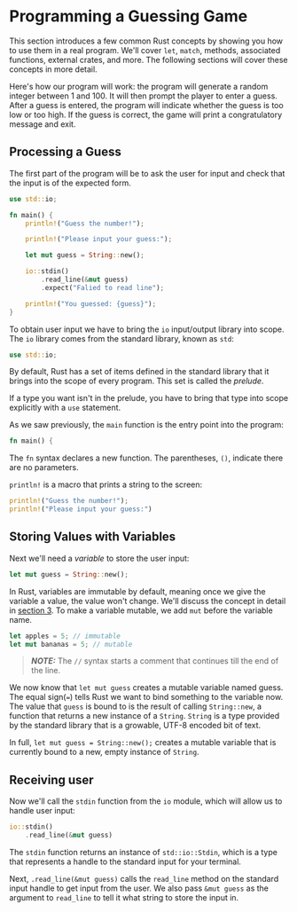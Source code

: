 # Programming a Guessing Game
This section introduces a few common Rust concepts by showing you how to use them in a real program. We'll cover `let`, `match`, methods, associated functions, external crates, and more. The following sections will cover these concepts in more detail.

Here's how our program will work: the program will generate a random integer between 1 and 100. It will then prompt the player to enter a guess. After a guess is entered, the program will indicate whether the guess is too low or too high. If the guess is correct, the game will print a congratulatory message and exit.

## Processing a Guess
The first part of the program will be to ask the user for input and check that the input is of the expected form. 

```Rust
use std::io;

fn main() {
    println!("Guess the number!");

    println!("Please input your guess:");

    let mut guess = String::new();

    io::stdin()
        .read_line(&mut guess)
        .expect("Falied to read line");

    println!("You guessed: {guess}");
}
```

To obtain user input we have to bring the `io` input/output library into scope. The `io` library comes from the standard library, known as `std`:

```Rust
use std::io;
```

By default, Rust has a set of items defined in the standard library that it brings into the scope of every program. This set is called the *prelude*.

If a type you want isn't in the prelude, you have to bring that type into scope explicitly with a `use` statement.

As we saw previously, the `main` function is the entry point into the program:

```Rust
fn main() {
```

The `fn` syntax declares a new function. The parentheses, `()`, indicate there are no parameters.

`println!` is a macro that prints a string to the screen:

```Rust
println!("Guess the number!");
println!("Please input your guess:")
```

## Storing Values with Variables
Next we'll need a *variable* to store the user input:

```Rust
let mut guess = String::new();
```

In Rust, variables are immutable by default, meaning once we give the variable a value, the value won't change. We'll discuss the concept in detail in [section 3](3_common_programming_concepts.md). To make a variable mutable, we add `mut` before the variable name.

```Rust
let apples = 5; // immutable
let mut bananas = 5; // mutable
```

> **_NOTE:_** The `//` syntax starts a comment that continues till the end of the line.

We now know that `let mut guess` creates a mutable variable named guess. The equal sign(`=`) tells Rust we want to bind something to the variable now. The value that `guess` is bound to is the result of calling `String::new`, a function that returns a new instance of a `String`. `String` is a type provided by the standard library that is a growable, UTF-8 encoded bit of text.

In full, `let mut guess = String::new();` creates a mutable variable that is currently bound to a new, empty instance of `String`.

## Receiving user 
Now we'll call the `stdin` function from the `io` module, which will allow us to handle user input: 

```Rust
io::stdin()
    .read_line(&mut guess)
```

The `stdin` function returns an instance of `std::io::Stdin`, which is a type that represents a handle to the standard input for your terminal.

Next, `.read_line(&mut guess)` calls the `read_line` method on the standard input handle to get input from the user. We also pass `&mut guess` as the argument to `read_line` to tell it what string to store the input in.


